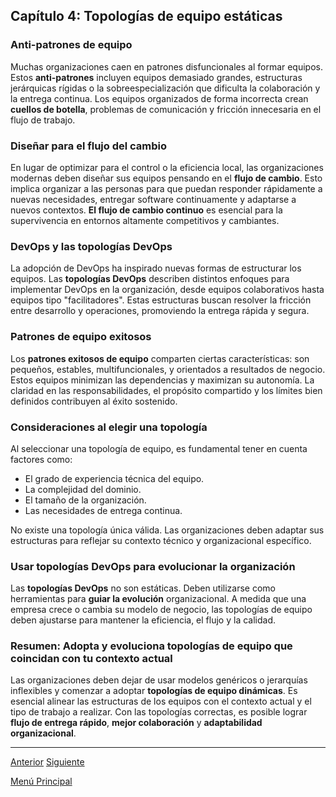 ## Capítulo 4: Topologías de equipo estáticas

### Anti-patrones de equipo

Muchas organizaciones caen en patrones disfuncionales al formar equipos. Estos **anti-patrones** incluyen equipos demasiado grandes, estructuras jerárquicas rígidas o la sobreespecialización que dificulta la colaboración y la entrega continua. Los equipos organizados de forma incorrecta crean **cuellos de botella**, problemas de comunicación y fricción innecesaria en el flujo de trabajo.

### Diseñar para el flujo del cambio

En lugar de optimizar para el control o la eficiencia local, las organizaciones modernas deben diseñar sus equipos pensando en el **flujo de cambio**. Esto implica organizar a las personas para que puedan responder rápidamente a nuevas necesidades, entregar software continuamente y adaptarse a nuevos contextos. **El flujo de cambio continuo** es esencial para la supervivencia en entornos altamente competitivos y cambiantes.

### DevOps y las topologías DevOps

La adopción de DevOps ha inspirado nuevas formas de estructurar los equipos. Las **topologías DevOps** describen distintos enfoques para implementar DevOps en la organización, desde equipos colaborativos hasta equipos tipo "facilitadores". Estas estructuras buscan resolver la fricción entre desarrollo y operaciones, promoviendo la entrega rápida y segura.

### Patrones de equipo exitosos

Los **patrones exitosos de equipo** comparten ciertas características: son pequeños, estables, multifuncionales, y orientados a resultados de negocio. Estos equipos minimizan las dependencias y maximizan su autonomía. La claridad en las responsabilidades, el propósito compartido y los límites bien definidos contribuyen al éxito sostenido.

### Consideraciones al elegir una topología

Al seleccionar una topología de equipo, es fundamental tener en cuenta factores como:
* El grado de experiencia técnica del equipo.
* La complejidad del dominio.
* El tamaño de la organización.
* Las necesidades de entrega continua.

No existe una topología única válida. Las organizaciones deben adaptar sus estructuras para reflejar su contexto técnico y organizacional específico.

### Usar topologías DevOps para evolucionar la organización

Las **topologías DevOps** no son estáticas. Deben utilizarse como herramientas para **guiar la evolución** organizacional. A medida que una empresa crece o cambia su modelo de negocio, las topologías de equipo deben ajustarse para mantener la eficiencia, el flujo y la calidad.

### Resumen: Adopta y evoluciona topologías de equipo que coincidan con tu contexto actual

Las organizaciones deben dejar de usar modelos genéricos o jerarquías inflexibles y comenzar a adoptar **topologías de equipo dinámicas**. Es esencial alinear las estructuras de los equipos con el contexto actual y el tipo de trabajo a realizar. Con las topologías correctas, es posible lograr **flujo de entrega rápido**, **mejor colaboración** y **adaptabilidad organizacional**.

---

[Anterior](https://github.com/wilfredoha/Team_topologies/tree/main/02_TEAM_TOPOLOGIES_THAT_WORK_FOR_FLOW)   [Siguiente](https://github.com/wilfredoha/Team_topologies/blob/main/02_TEAM_TOPOLOGIES_THAT_WORK_FOR_FLOW/05_Chapter_05.md)

[Menú Principal](https://github.com/wilfredoha/Team_topologies/tree/main)